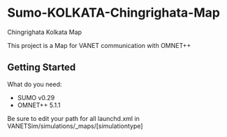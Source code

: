 # Sumo-KOLKATA-Chingrighata-Map
Chingrighata Kolkata Map

This project is a Map for VANET communication with OMNET++

## Getting Started

What do you need:

* SUMO v0.29
* OMNET++ 5.1.1

Be sure to edit your path for all launchd.xml in VANETSim/simulations/_maps/[simulationtype]
